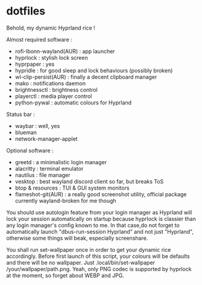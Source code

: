 # dotfiles
Behold, my dynamic Hyprland rice !

Almost required software :
  - rofi-lbonn-wayland(AUR) : app launcher
  - hyprlock : stylish lock screen
  - hyprpaper : yes
  - hypridle : for good sleep and lock behaviours (possibly broken)
  - wl-clip-persist(AUR) : finally a decent clipboard manager
  - mako : notifications daemon
  - brightnessctl : brightness control
  - playerctl : media player control
  - python-pywal : automatic colours for Hyprland

Status bar :
  - waybar : well, yes
  - blueman
  - network-manager-applet

Optional software :
  - greetd : a minimalistic login manager
  - alacritty : terminal emulator
  - nautilus : file manager
  - vesktop : best wayland discord client so far, but breaks ToS
  - btop & resources : TUI & GUI system monitors
  - flameshot-git(AUR) : a really good screenshot utility, official package currently wayland-broken for me though


You should use autologin feature from your login manager as Hyprland will lock your session automatically on startup because hyprlock is classier than any login manager's config known to me.
In that case,do not forget to automatically launch "dbus-run-session Hyprland" and not just "Hyprland", otherwise some things will beak, especially screenshare.

You shall run set-wallpaper once in order to get your dynamic rice accordingly. Before first launch of this script, your colours will be defaults and there will be no wallpaper. Just .local/bin/set-wallpaper /your/wallpaper/path.png.
Yeah, only PNG codec is supported by hyprlock at the moment, so forget about WEBP and JPG.
